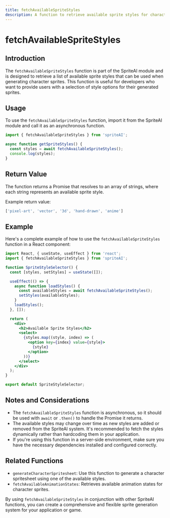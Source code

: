 ```yaml
---
title: fetchAvailableSpriteStyles
description: A function to retrieve available sprite styles for character generation.
---
```


# fetchAvailableSpriteStyles

## Introduction

The `fetchAvailableSpriteStyles` function is part of the SpriteAI module and is designed to retrieve a list of available sprite styles that can be used when generating character sprites. This function is useful for developers who want to provide users with a selection of style options for their generated sprites.

## Usage

To use the `fetchAvailableSpriteStyles` function, import it from the SpriteAI module and call it as an asynchronous function.

```javascript
import { fetchAvailableSpriteStyles } from 'spriteAI';

async function getSpriteStyles() {
  const styles = await fetchAvailableSpriteStyles();
  console.log(styles);
}
```

## Return Value

The function returns a Promise that resolves to an array of strings, where each string represents an available sprite style.

Example return value:

```javascript
['pixel-art', 'vector', '3d', 'hand-drawn', 'anime']
```

## Example

Here's a complete example of how to use the `fetchAvailableSpriteStyles` function in a React component:

```jsx
import React, { useState, useEffect } from 'react';
import { fetchAvailableSpriteStyles } from 'spriteAI';

function SpriteStyleSelector() {
  const [styles, setStyles] = useState([]);

  useEffect(() => {
    async function loadStyles() {
      const availableStyles = await fetchAvailableSpriteStyles();
      setStyles(availableStyles);
    }
    loadStyles();
  }, []);

  return (
    <div>
      <h2>Available Sprite Styles</h2>
      <select>
        {styles.map((style, index) => (
          <option key={index} value={style}>
            {style}
          </option>
        ))}
      </select>
    </div>
  );
}

export default SpriteStyleSelector;
```

## Notes and Considerations

- The `fetchAvailableSpriteStyles` function is asynchronous, so it should be used with `await` or `.then()` to handle the Promise it returns.
- The available styles may change over time as new styles are added or removed from the SpriteAI system. It's recommended to fetch the styles dynamically rather than hardcoding them in your application.
- If you're using this function in a server-side environment, make sure you have the necessary dependencies installed and configured correctly.

## Related Functions

- `generateCharacterSpritesheet`: Use this function to generate a character spritesheet using one of the available styles.
- `fetchAvailableAnimationStates`: Retrieves available animation states for character sprites.

By using `fetchAvailableSpriteStyles` in conjunction with other SpriteAI functions, you can create a comprehensive and flexible sprite generation system for your application or game.